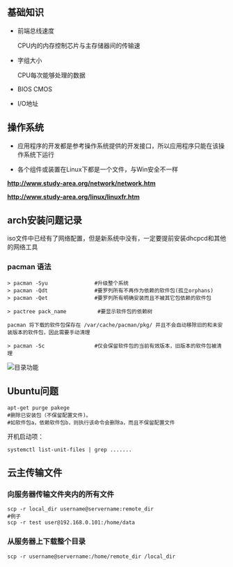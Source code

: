 ## 基础知识

- 前端总线速度

  CPU内的内存控制芯片与主存储器间的传输速

- 字组大小

  CPU每次能够处理的数据

- BIOS CMOS

- I/O地址



## 操作系统

- 应用程序的开发都是参考操作系统提供的开发接口，所以应用程序只能在该操作系统下运行

- 各个组件或装置在Linux下都是一个文件，与Win安全不一样

**http://www.study-area.org/network/network.htm**

**http://www.study-area.org/linux/linuxfr.htm**





## arch安装问题记录

iso文件中已经有了网络配置，但是新系统中没有，一定要提前安装dhcpcd和其他的网络工具



### pacman 语法

```shell
> pacman -Syu				#升级整个系统
> pacman -Qdt				#要罗列所有不再作为依赖的软件包(孤立orphans)
> pacman -Qet				#要罗列所有明确安装而且不被其它包依赖的软件包
```

```shell
> pactree pack_name			 #要显示软件包的依赖树
```

```shell
pacman 将下载的软件包保存在 /var/cache/pacman/pkg/ 并且不会自动移除旧的和未安装版本的软件包，因此需要手动清理

> pacman -Sc				#仅会保留软件包的当前有效版本，旧版本的软件包被清理
```

![目录功能](C:\Users\SHUHAN\Desktop\testgit\pic\2.png)



## Ubuntu问题

```shell
apt-get purge pakege
#删除已安装包（不保留配置文件)。
#如软件包a，依赖软件包b，则执行该命令会删除a，而且不保留配置文件
```

开机启动项：

```shell
systemctl list-unit-files | grep .......
```









## 云主传输文件

### 向服务器传输文件夹内的所有文件

```shell
scp -r local_dir username@servername:remote_dir
#例子
scp -r test user@192.168.0.101:/home/data
```

### 从服务器上下载整个目录

```shell
scp -r username@servername:/home/remote_dir /local_dir
```


